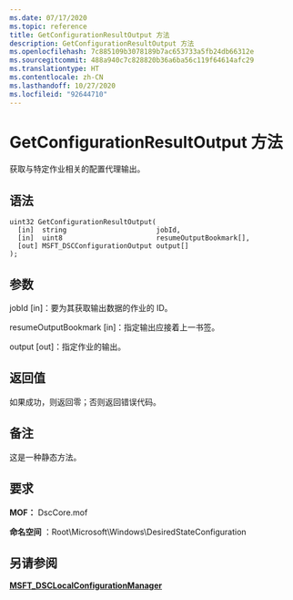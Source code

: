 ```yaml
---
ms.date: 07/17/2020
ms.topic: reference
title: GetConfigurationResultOutput 方法
description: GetConfigurationResultOutput 方法
ms.openlocfilehash: 7c885109b3078189b7ac653733a5fb24db66312e
ms.sourcegitcommit: 488a940c7c828820b36a6ba56c119f64614afc29
ms.translationtype: HT
ms.contentlocale: zh-CN
ms.lasthandoff: 10/27/2020
ms.locfileid: "92644710"
---
```

# <a name="getconfigurationresultoutput-method"></a>GetConfigurationResultOutput 方法

获取与特定作业相关的配置代理输出。

## <a name="syntax"></a>语法

```mof
uint32 GetConfigurationResultOutput(
  [in]  string                      jobId,
  [in]  uint8                       resumeOutputBookmark[],
  [out] MSFT_DSCConfigurationOutput output[]
);
```

## <a name="parameters"></a>参数

jobId  \[in\]：要为其获取输出数据的作业的 ID。

resumeOutputBookmark  \[in\]：指定输出应接着上一书签。

output  \[out\]：指定作业的输出。

## <a name="return-value"></a>返回值

如果成功，则返回零；否则返回错误代码。

## <a name="remarks"></a>备注

这是一种静态方法。

## <a name="requirements"></a>要求

**MOF：** DscCore.mof

**命名空间** ：Root\Microsoft\Windows\DesiredStateConfiguration

## <a name="see-also"></a>另请参阅

[**MSFT_DSCLocalConfigurationManager**](msft-dsclocalconfigurationmanager.md)
